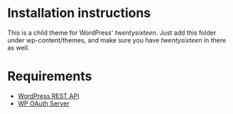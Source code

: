 # Installation instructions

This is a child theme for WordPress' _twentysixteen_. Just add this folder under wp-content/themes, and make sure you have _twentysixteen_ in there as well.

# Requirements

* [WordPress REST API](https://wordpress.org/plugins/rest-api/)
* [WP OAuth Server](https://wordpress.org/plugins/oauth2-provider/)
